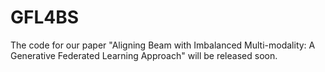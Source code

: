 # GFL4BS

The code for our paper "Aligning Beam with Imbalanced Multi-modality: A Generative Federated Learning Approach" will be released soon.
